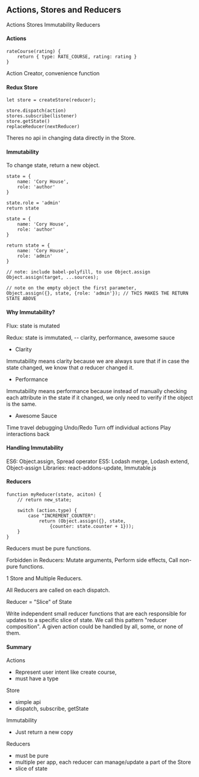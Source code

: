 Actions, Stores and Reducers
-----------------------------

Actions
Stores
Immutability
Reducers

#### Actions

```
rateCourse(rating) {
	return { type: RATE_COURSE, rating: rating }
}
```

Action Creator, convenience function


#### Redux Store

```
let store = createStore(reducer);

store.dispatch(action)
stores.subscribe(listener)
store.getState()
replaceReducer(nextReducer)
```

Theres no api in changing data directly in the Store.

#### Immutability

To change state, return a new object.

```
state = {
	name: 'Cory House',
	role: 'author'
}

state.role = 'admin'
return state
```

```
state = {
	name: 'Cory House',
	role: 'author'
}

return state = {
	name: 'Cory House',
	role: 'admin'
}
```

```
// note: include babel-polyfill, to use Object.assign
Object.assign(target, ...sources);

// note on the empty object the first parameter,
Object.assign({}, state, {role: 'admin'}); // THIS MAKES THE RETURN STATE ABOVE
```

#### Why Immutability?

Flux: state is mutated

Redux: state is immutated, -- clarity, performance, awesome sauce

- Clarity

Immutability means clarity because we are always sure that if in case the state changed, we know that _a_ reducer changed it.

- Performance

Immutability means performance because instead of manually checking each attribute in the state if it changed, we only need to verify if the object is the same.

- Awesome Sauce

Time travel debugging
Undo/Redo
Turn off individual actions
Play interactions back

#### Handling Immutability

ES6: Object.assign, Spread operator
ES5: Lodash merge, Lodash extend, Object-assign
Libraries: react-addons-update, Immutable.js

#### Reducers

```
function myReducer(state, aciton) {
	// return new_state;

	switch (action.type) {
		case "INCREMENT_COUNTER":
			return (Object.assign({}, state, 
				{counter: state.counter + 1}));
	}
}
```

Reducers must be pure functions.

Forbidden in Reducers: Mutate arguments, Perform side effects, Call non-pure functions.

1 Store and Multiple Reducers.

All Reducers are called on each dispatch.

Reducer = "Slice" of State

Write independent small reducer functions that are each responsible for updates to a specific slice of state. We call this pattern "reducer composition". A given action could be handled by all, some, or none of them.

#### Summary

Actions
- Represent user intent like create course,
- must have a type

Store
- simple api
- dispatch, subscribe, getState

Immutability
- Just return a new copy

Reducers 
- must be pure
- multiple per app, each reducer can manage/update a part of the Store
- slice of state



